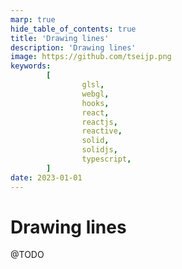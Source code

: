 ```yaml
---
marp: true
hide_table_of_contents: true
title: 'Drawing lines'
description: 'Drawing lines'
image: https://github.com/tseijp.png
keywords:
        [
                glsl,
                webgl,
                hooks,
                react,
                reactjs,
                reactive,
                solid,
                solidjs,
                typescript,
        ]
date: 2023-01-01
---
```


# Drawing lines

@TODO

